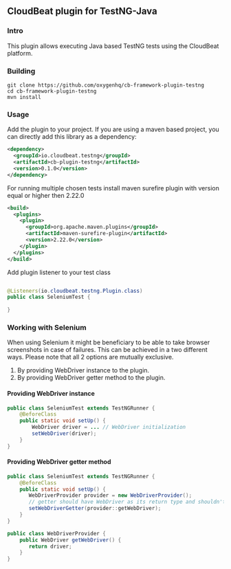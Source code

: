 ## CloudBeat plugin for TestNG-Java

### Intro
This plugin allows executing Java based TestNG tests using the CloudBeat platform.

### Building
`git clone https://github.com/oxygenhq/cb-framework-plugin-testng`  
`cd cb-framework-plugin-testng`  
`mvn install`  

### Usage
Add the plugin to your project. If you are using a maven based project, you can directly add this library as a dependency:
```xml
<dependency>  
  <groupId>io.cloudbeat.testng</groupId>  
  <artifactId>cb-plugin-testng</artifactId>  
  <version>0.1.0</version>  
</dependency>
```

For running multiple chosen tests install maven surefire plugin with version equal or higher then 2.22.0
```xml
<build>
  <plugins>
    <plugin>
      <groupId>org.apache.maven.plugins</groupId>
      <artifactId>maven-surefire-plugin</artifactId>
      <version>2.22.0</version>
    </plugin>
  </plugins>
</build>
``` 

Add plugin listener to your test class
```java

@Listeners(io.cloudbeat.testng.Plugin.class)
public class SeleniumTest {
    
}
```

### Working with Selenium

When using Selenium it might be beneficiary to be able to take browser screenshots in case of failures.
This can be achieved in a two different ways. Please note that all 2 options are mutually exclusive.

1. By providing WebDriver instance to the plugin.
2. By providing WebDriver getter method to the plugin.

#### Providing WebDriver instance
```java
public class SeleniumTest extends TestNGRunner {
    @BeforeClass
    public static void setUp() {
        WebDriver driver = ... // WebDriver initialization
        setWebDriver(driver);
    }
}
```

#### Providing WebDriver getter method
```java
public class SeleniumTest extends TestNGRunner {
    @BeforeClass
    public static void setUp() {
       WebDriverProvider provider = new WebDriverProvider();
       // getter should have WebDriver as its return type and shouldn't expect any arguments
       setWebDriverGetter(provider::getWebDriver);
    }
}

public class WebDriverProvider {
    public WebDriver getWebDriver() {
       return driver;
    }
}
```
